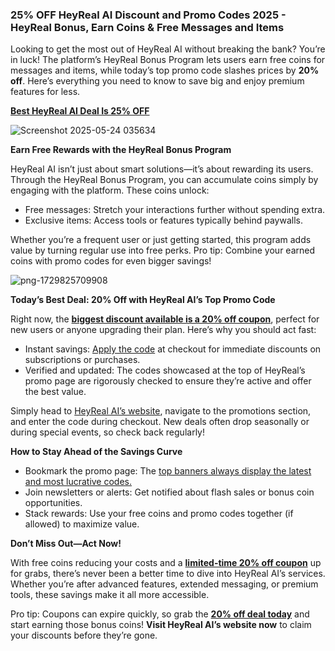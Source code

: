 ### 25% OFF HeyReal AI Discount and Promo Codes 2025 - HeyReal Bonus, Earn Coins & Free Messages and Items

Looking to get the most out of HeyReal AI without breaking the bank? You’re in luck! The platform’s HeyReal Bonus Program lets users earn free coins for messages and items, while today’s top promo code slashes prices by **20% off**. Here’s everything you need to know to save big and enjoy premium features for less.

[**Best HeyReal AI Deal Is 25% OFF**](https://go.sjv.io/4G2GLG)

![Screenshot 2025-05-24 035634](https://github.com/user-attachments/assets/51d16f5c-1116-424a-8b5d-46cd59f6603d)


**Earn Free Rewards with the HeyReal Bonus Program**

HeyReal AI isn’t just about smart solutions—it’s about rewarding its users. Through the HeyReal Bonus Program, you can accumulate coins simply by engaging with the platform. These coins unlock:

- Free messages: Stretch your interactions further without spending extra.
- Exclusive items: Access tools or features typically behind paywalls.

Whether you’re a frequent user or just getting started, this program adds value by turning regular use into free perks. Pro tip: Combine your earned coins with promo codes for even bigger savings!

![png-1729825709908](https://github.com/user-attachments/assets/ce4c5d2e-b37b-46ae-a569-185890a12ce4)


**Today’s Best Deal: 20% Off with HeyReal AI’s Top Promo Code**

Right now, the **[biggest discount available is a 20% off coupon](https://go.sjv.io/4G2GLG)**, perfect for new users or anyone upgrading their plan. Here’s why you should act fast:

- Instant savings: [Apply the code](https://go.sjv.io/4G2GLG) at checkout for immediate discounts on subscriptions or purchases.
- Verified and updated: The codes showcased at the top of HeyReal’s promo page are rigorously checked to ensure they’re active and offer the best value.

Simply head to [HeyReal AI’s website](https://go.sjv.io/4G2GLG), navigate to the promotions section, and enter the code during checkout. New deals often drop seasonally or during special events, so check back regularly!

**How to Stay Ahead of the Savings Curve**

- Bookmark the promo page: The [top banners always display the latest and most lucrative codes.](https://go.sjv.io/4G2GLG)
- Join newsletters or alerts: Get notified about flash sales or bonus coin opportunities.
- Stack rewards: Use your free coins and promo codes together (if allowed) to maximize value.

**Don’t Miss Out—Act Now!**

With free coins reducing your costs and a [**limited-time 20% off coupon**](https://go.sjv.io/4G2GLG) up for grabs, there’s never been a better time to dive into HeyReal AI’s services. Whether you’re after advanced features, extended messaging, or premium tools, these savings make it all more accessible.

Pro tip: Coupons can expire quickly, so grab the [**20% off deal today**](https://go.sjv.io/4G2GLG) and start earning those bonus coins! **Visit HeyReal AI’s website now** to claim your discounts before they’re gone.
